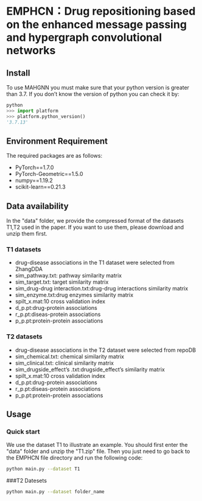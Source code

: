 # EMPHCN：Drug repositioning based on the enhanced message passing and hypergraph convolutional networks
## Install
To use MAHGNN you must make sure that your python version is greater than 3.7. If you don’t know the version of python you can check it by:
```python
python
>>> import platform
>>> platform.python_version()
'3.7.13'
```
## Environment Requirement
The required packages are as follows:
- PyTorch==1.7.0
- PyTorch-Geometric==1.5.0
- numpy==1.19.2
- scikit-learn==0.21.3

## Data availability
In the "data" folder, we provide the compressed format of the datasets T1,T2 used in the paper. If you want to use them, please download and unzip them first. 
### T1 datasets
- drug-disease associations in the T1 dataset were selected from ZhangDDA
- sim_pathway.txt: pathway similarity matrix
- sim_target.txt: target similarity matrix
- sim_drug-drug interaction.txt:drug-drug interactions similarity matrix
- sim_enzyme.txt:drug enzymes similarity matrix
- spilt_x.mat:10 cross validation index
- d_p.pt:drug-protein associations
- r_p.pt:diseas-protein associations
- p_p.pt:protein-protein associations
### T2 datasets
- drug-disease associations in the T2 dataset were selected from repoDB
- sim_chemical.txt: chemical similarity matrix
- sim_clinical.txt: clinical similarity matrix
- sim_drugside_effect’s .txt:drugside_effect’s similarity matrix
- spilt_x.mat:10 cross validation index
- d_p.pt:drug-protein associations
- r_p.pt:diseas-protein associations
- p_p.pt:protein-protein associations
## Usage
### Quick start
We use the dataset T1 to illustrate an example. You should first enter the "data" folder and unzip the "T1.zip" file. Then you just need to go back to the EMPHCN file directory and run the following code:

```bash
python main.py --dataset T1
```
###T2 Datesets

```bash
python main.py --dataset folder_name
```
